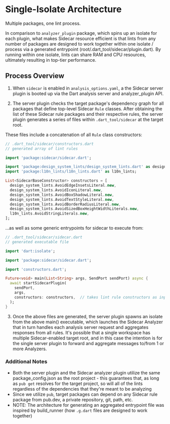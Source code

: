 
# Single-Isolate Architecture

Multiple packages, one lint process.

In comparison to ```analyzer_plugin``` package, which spins up an isolate for each plugin, what makes Sidecar resource efficient is that lints from any number of packages are designed to work together within one isolate / process via a generated entrypoint (root/.dart_tool/sidecar/plugin.dart). By running within one isolate, lints can share RAM and CPU resources, ultimately resulting in top-tier performance.

## Process Overview

1. When ```sidecar``` is enabled in ```analysis_options.yaml```, a the Sidecar server plugin is booted up via the Dart analysis server and analyzer_plugin API. 

2. The server plugin checks the target package's dependency graph for all packages that define top-level Sidecar ```Rule``` classes. After obtaining the list of these Sidecar rule packages and their respective rules, the server plugin generates a series of files within ```.dart_tool/sidecar``` at the target root.

These files include a concatenation of all ```Rule``` class constructors:

```dart
// .dart_tool/sidecar/constructors.dart
// generated array of lint rules

import 'package:sidecar/sidecar.dart';

import 'package:design_system_lints/design_system_lints.dart' as design_system_lints;
import 'package:l10n_lints/l10n_lints.dart' as l10n_lints;

List<SidecarBaseConstructor> constructors = [
  design_system_lints.AvoidEdgeInsetsLiteral.new,
  design_system_lints.AvoidIconLiteral.new,
  design_system_lints.AvoidBoxShadowLiteral.new,
  design_system_lints.AvoidTextStyleLiteral.new,
  design_system_lints.AvoidBorderRadiusLiteral.new,
  design_system_lints.AvoidSizedBoxHeightWidthLiterals.new,
  l10n_lints.AvoidStringLiterals.new,
];
```

...as well as some generic entrypoints for sidecar to execute from:

```dart
// .dart_tool/sidecar/sidecar.dart
// generated executable file

import 'dart:isolate';

import 'package:sidecar/sidecar.dart';

import 'constructors.dart';

Future<void> main(List<String> args, SendPort sendPort) async {
  await startSidecarPlugin(
    sendPort, 
    args,
    constructors: constructors,  // takes lint rule constructors as input
  );
}

```

3. Once the above files are generated, the server plugin spawns an isolate from the above main() executable, which launches the Sidecar Analyzer that in turn handles each analysis server request and aggregates responses from all rules. It's possible that a single workspace has multiple Sidecar-enabled target root, and in this case the intention is for the single server plugin to forward and aggregate messages to/from 1 or more Analyzers.

### Additional Notes

- Both the server plugin and the Sidecar analyzer plugin utilize the same package_config.json as the root project - this guarantees that, as long as ```pub get``` resolves for the target project, so will all of the lints regardless of the dependencies that they're meant to be analyzing
- Since we utilize ```pub```, target packages can depend on any Sidecar rule package from pub.dev, a private repository, git, path, etc.
- NOTE: The architecture for generating an aggregated entrypoint file was inspired by build_runner (how ```.g.dart``` files are designed to work together)
